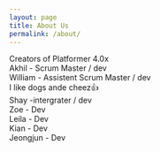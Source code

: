 ```yaml
---
layout: page
title: About Us
permalink: /about/
---
```


Creators of Platformer 4.0x <br>
Akhil - Scrum Master / dev <br>
William - Assistent Scrum Master / dev <br>
I like dogs ande cheez👍<br>
Shay -intergrater / dev <br>
Zoe - Dev <br>
Leila - Dev <br>
Kian - Dev <br>
Jeongjun - Dev <br>


